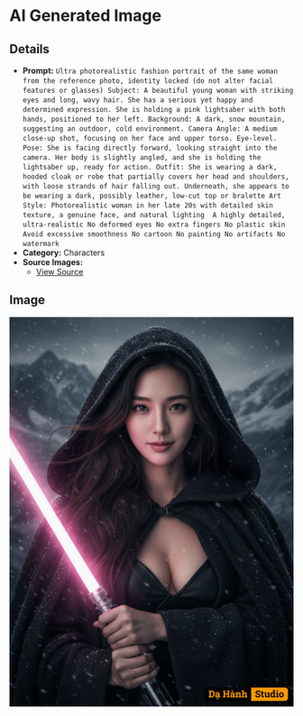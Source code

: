 # AI Generated Image

## Details
- **Prompt:** `Ultra photorealistic fashion portrait of the same woman from the reference photo, identity locked (do not alter facial features or glasses)
​Subject: A beautiful young woman with striking eyes and long, wavy hair. She has a serious yet happy and determined expression. She is holding a pink lightsaber with both hands, positioned to her left.
​Background: A dark, snow mountain, suggesting an outdoor, cold environment.
​Camera Angle: A medium close-up shot, focusing on her face and upper torso. Eye-level.
​Pose: She is facing directly forward, looking straight into the camera. Her body is slightly angled, and she is holding the lightsaber up, ready for action.
​Outfit: She is wearing a dark, hooded cloak or robe that partially covers her head and shoulders, with loose strands of hair falling out. Underneath, she appears to be wearing a dark, possibly leather, low-cut top or bralette
​Art Style: Photorealistic
​woman in her late 20s with detailed skin texture, a genuine face, and natural lighting 
​A highly detailed, ultra-realistic
​No deformed eyes
​No extra fingers
​No plastic skin
​Avoid excessive smoothness
​No cartoon
​No painting
​No artifacts
​No watermark`
- **Category:** Characters
- **Source Images:**
  - [View Source](https://raw.githubusercontent.com/lenzcomvth/Somethings/main/Models/Female/Female3.jpg)

## Image
![AI Generated Image](./image-2025-10-18T16-32-07-656Z-qy5ci.png)